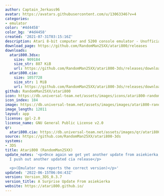 ```yaml
---
author: Captain_Jerkass96
avatar: https://avatars.githubusercontent.com/u/13063346?v=4
categories:
- emulator
color: '#4d4458'
color_bg: '#4d4458'
created: '2021-07-31T03:15:16Z'
description: Atari 8-bit computer and 5200 console emulator - Unofficial CIA release
download_page: https://github.com/RandomMan25XX/atari800/releases
downloads:
  atari800.3dsx:
    size: 909184
    size_str: 887 KiB
    url: https://github.com/RandomMan25XX/atari800-3ds/releases/download/Version_3DS_0.3.7/atari800.3dsx
  atari800.cia:
    size: 1057728
    size_str: 1 MiB
    url: https://github.com/RandomMan25XX/atari800-3ds/releases/download/Version_3DS_0.3.7/atari800.cia
github: RandomMan25XX/atari800
icon: https://db.universal-team.net/assets/images/icons/atari800-randomman25xx.png
icon_index: 184
image: https://db.universal-team.net/assets/images/images/atari800-randomman25xx.png
image_length: 12011
layout: app
license: gpl-2.0
license_name: GNU General Public License v2.0
qr:
  atari800.cia: https://db.universal-team.net/assets/images/qr/atari800-cia.png
source: https://github.com/RandomMan25XX/atari800-3ds
systems:
- 3DS
title: Atari800 (RandomMan25XX)
update_notes: '<p>Once again we get yet another update from asiekierka, and once again
  I push out another updated cia release</p>

  <p>(Emulator now reports the correct version)</p>'
updated: '2022-06-15T06:04:43Z'
version: Version_3DS_0.3.7
version_title: A Surprise Update From asiekierka
website: https://atari800.github.io/
---
```

